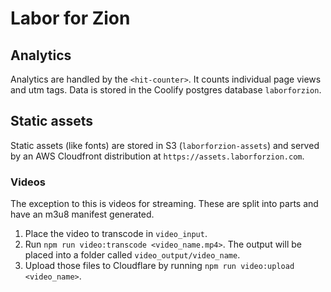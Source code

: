 # Labor for Zion

## Analytics

Analytics are handled by the `<hit-counter>`. It counts individual page views and utm tags. Data is stored in the Coolify postgres database `laborforzion`.

## Static assets

Static assets (like fonts) are stored in S3 (`laborforzion-assets`) and served by an AWS Cloudfront distribution at `https://assets.laborforzion.com`.

### Videos

The exception to this is videos for streaming. These are split into parts and have an m3u8 manifest generated.
1. Place the video to transcode in `video_input`.
2. Run `npm run video:transcode <video_name.mp4>`. The output will be placed into a folder called `video_output/video_name`.
3. Upload those files to Cloudflare by running `npm run video:upload <video_name>`.

